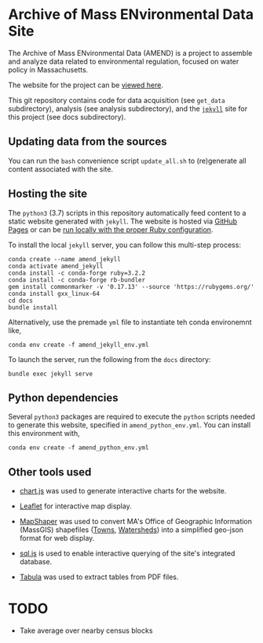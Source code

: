 # Archive of Mass ENvironmental Data Site

The Archive of Mass ENvironmental Data (AMEND) is a project to assemble and analyze data related to environmental regulation, focused on water policy in Massachusetts.

The website for the project can be [viewed here](https://nesanders.github.io/MAenvironmentaldata/).

This git repository contains code for data acquisition (see `get_data` subdirectory), analysis (see analysis subdirectory), and the [`jekyll`](https://jekyllrb.com/) site for this project (see docs subdirectory).


## Updating data from the sources

You can run the `bash` convenience script `update_all.sh` to (re)generate all content associated with the site.

## Hosting the site

The `python3` (3.7) scripts in this repository automatically feed content to a static website generated with `jekyll`.  The website is hosted via [GitHub Pages](https://help.github.com/articles/using-jekyll-as-a-static-site-generator-with-github-pages/) or can be [run locally with the proper Ruby configuration](https://help.github.com/articles/setting-up-your-github-pages-site-locally-with-jekyll/).

To install the local `jekyll` server, you can follow this multi-step process:

```
conda create --name amend_jekyll
conda activate amend_jekyll
conda install -c conda-forge ruby=3.2.2
conda install -c conda-forge rb-bundler
gem install commonmarker -v '0.17.13' --source 'https://rubygems.org/'
conda install gxx_linux-64
cd docs
bundle install
```

Alternatively, use the premade `yml` file to instantiate teh conda environemnt like,

```
conda env create -f amend_jekyll_env.yml
```

To launch the server, run the following from the `docs` directory:

```
bundle exec jekyll serve
```

## Python dependencies

Several `python3` packages are required to execute the `python` scripts needed to generate this website, specified in `amend_python_env.yml`. You can install this environment with,

```
conda env create -f amend_python_env.yml
```


## Other tools used

* [chart.js](http://www.chartjs.org/) was used to generate interactive charts for the website.

* [Leaflet](http://leafletjs.com) for interactive map display.

* [MapShaper](http://mapshaper.org/) was used to convert MA's Office of Geographic Information (MassGIS) shapefiles ([Towns](http://www.mass.gov/anf/research-and-tech/it-serv-and-support/application-serv/office-of-geographic-information-massgis/datalayers/townsurvey.html), [Watersheds](http://www.mass.gov/anf/research-and-tech/it-serv-and-support/application-serv/office-of-geographic-information-massgis/datalayers/watrshds.html)) into a simplified geo-json format for web display.

* [sql.js](https://github.com/kripken/sql.js/blob/master/README.md) is used to enable interactive querying of the site's integrated database.

* [Tabula](http://tabula.technology/) was used to extract tables from PDF files. 



# TODO
* Take average over nearby census blocks
